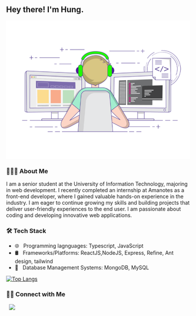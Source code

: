 <h2> Hey there! I'm Hung.</h2>
<img align="center" alt="GIF" src="https://raw.githubusercontent.com/devSouvik/devSouvik/master/gif3.gif" width="500"/>

<h3> 👨🏻‍💻 About Me </h3>

I am a senior student at the University of Information Technology, majoring in web development. I recently completed an internship at Amanotes as a front-end developer, where I gained valuable hands-on experience in the industry. I am eager to continue growing my skills and building projects that deliver user-friendly experiences to the end user. I am passionate about coding and developing innovative web applications.


<h3>🛠 Tech Stack</h3>

- 🌐 &nbsp; Programming lagnguages: Typescript, JavaScript
- 🛢 &nbsp; Frameworks/Platforms: ReactJS,NodeJS, Express, Refine, Ant design, tailwind
- 🔧 &nbsp; Database Management Systems: MongoDB, MySQL

[![Top Langs](https://github-readme-stats.vercel.app/api/top-langs/?username=HV-Hung&hide=&layout=compact)](https://github.com/HV-Hung/github-readme-stats)

<h3> 🤝🏻 Connect with Me </h3>

<p align="center">
  
&nbsp; <a href="mailto:hoangvanhung6876@gmail.com" target="_blank" rel="noopener noreferrer"><img src="https://img.icons8.com/plasticine/100/000000/gmail.png"  width="50" /></a>
</p>

